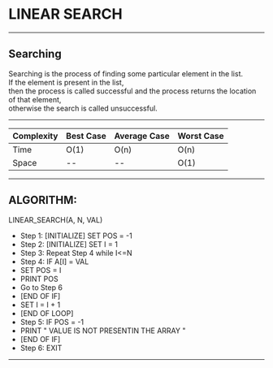 # LINEAR SEARCH
***

## Searching

Searching is the process of finding some particular element in the list. <br>
If the element is present in the list,  <br>
then the process is called successful and the process returns the location of that element, <br>
otherwise the search is called unsuccessful.<br>

****

|Complexity	|Best Case	|Average Case	|Worst Case
|-----------|-----------|---------------|----------
|Time	    |    O(1)	|    O(n)	    |    O(n)
|Space		|	 --     |     --        |     O(1)


************************************************************************************************************************

## ALGORITHM:

 LINEAR_SEARCH(A, N, VAL)
*   Step 1: [INITIALIZE] SET POS = -1
*   Step 2: [INITIALIZE] SET I = 1
*   Step 3: Repeat Step 4 while I<=N
*   Step 4: IF A[I] = VAL
*   SET POS = I
*   PRINT POS
*   Go to Step 6
*   [END OF IF]
*   SET I = I + 1
*   [END OF LOOP]
*   Step 5: IF POS = -1
*   PRINT " VALUE IS NOT PRESENTIN THE ARRAY "
*   [END OF IF]
*   Step 6: EXIT

************************************************************************************************************************
